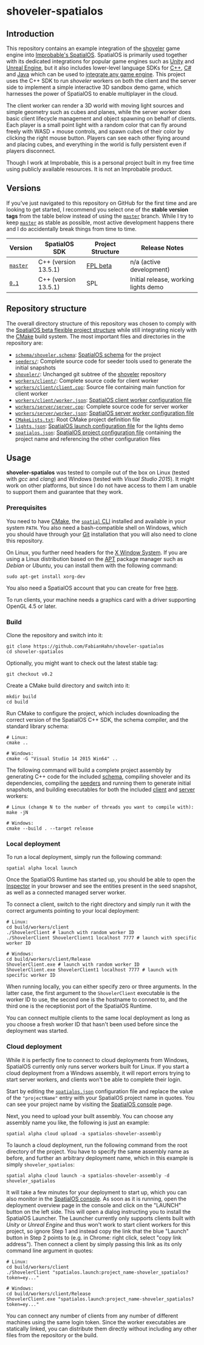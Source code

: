 # shoveler-spatialos

## Introduction

This repository contains an example integration of the [shoveler](https://github.com/FabianHahn/shoveler) game engine into [Improbable's SpatialOS](https://improbable.io/games). SpatialOS is primarily used together with its dedicated integrations for popular game engines such as [Unity](https://unity3d.com/) and [Unreal Engine](https://www.unrealengine.com), but it also includes lower-level language SDKs for [C++](https://docs.improbable.io/reference/13.5/cppsdk/introduction), [C#](https://docs.improbable.io/reference/13.5/csharpsdk/introduction) and [Java](https://docs.improbable.io/reference/13.5/javasdk/introduction) which can be used to [integrate any game engine](https://docs.improbable.io/reference/13.5/shared/byoe/introduction). This project uses the C++ SDK to run _shoveler_ workers on both the client and the server side to implement a simple interactive 3D sandbox demo game, which harnesses the power of SpatialOS to enable multiplayer in the cloud.

The client worker can render a 3D world with moving light sources and simple geometry such as cubes and planes, while the server worker does basic client lifecycle management and object spawning on behalf of clients. Each player is a small point light with a random color that can fly around freely with WASD + mouse controls, and spawn cubes of their color by clicking the right mouse button. Players can see each other flying around and placing cubes, and everything in the world is fully persistent even if players disconnect.

Though I work at Improbable, this is a personal project built in my free time using publicly available resources. It is not an Improbable product.

## Versions

If you've just navigated to this repository on GitHub for the first time and are looking to get started, I recommend you select one of the **stable version tags** from the table below instead of using the [`master`](https://github.com/FabianHahn/shoveler-spatialos/tree/master) branch. While I try to keep [`master`](https://github.com/FabianHahn/shoveler-spatialos/tree/master) as stable as possible, most active development happens there and I do accidentally break things from time to time.

| Version | SpatialOS SDK | Project Structure | Release Notes |
| --- | --- | --- | --- |
| [`master`](https://github.com/FabianHahn/shoveler-spatialos/tree/master) | C++ (version 13.5.1) | [FPL beta](https://docs.improbable.io/reference/13.6/shared/flexible-project-layout/introduction) | n/a (active development) |
| [`0.1`](https://github.com/FabianHahn/shoveler-spatialos/tree/v0.1) | C++ (version 13.5.1) | SPL | Initial release, working lights demo |

## Repository structure

The overall directory structure of this repository was chosen to comply with the [SpatialOS beta flexible project structure](https://docs.improbable.io/reference/13.6/shared/flexible-project-layout/introduction) while still integrating nicely with the [CMake](https://cmake.org/) build system. The most important files and directories in the repository are:
 * [`schema/shoveler.schema`](schema/shoveler.schema): [SpatialOS schema](https://docs.improbable.io/reference/13.5/shared/schema/introduction#schema-introduction) for the project
 * [`seeders/`](seeders/): Complete source code for seeder tools used to generate the initial snapshots
 * [`shoveler/`](shoveler/): Unchanged git subtree of the [shoveler](https://github.com/FabianHahn/shoveler) repository
 * [`workers/client/`](workers/client/): Complete source code for client worker
 * [`workers/client/client.cpp`](workers/client/client.cpp): Source file containing main function for client worker
 * [`workers/client/worker.json`](workers/client/worker.json): [SpatialOS client worker configuration file](https://docs.improbable.io/reference/13.6/shared/flexible-project-layout/reference/client-worker-configuration)
 * [`workers/server/server.cpp`](workers/server/server.cpp): Complete source code for server worker
 * [`workers/server/worker.json`](workers/server/worker.json): [SpatialOS server worker configuration file](https://docs.improbable.io/reference/13.6/shared/flexible-project-layout/reference/server-worker-configuration)
 * [`CMakeLists.txt`](CMakeLists.txt): Root CMake project definition file
 * [`lights.json`](lights.json): [SpatialOS launch configuration file](https://docs.improbable.io/reference/13.6/shared/flexible-project-layout/reference/launch-configuration) for the lights demo
 * [`spatialos.json`](spatialos.json): [SpatialOS project configuration file](https://docs.improbable.io/reference/13.6/shared/flexible-project-layout/reference/project-configuration) containing the project name and referencing the other configuration files

## Usage

**shoveler-spatialos** was tested to compile out of the box on Linux (tested with _gcc_ and _clang_) and Windows (tested with _Visual Studio 2015_). It might work on other platforms, but since I do not have access to them I am unable to support them and guarantee that they work.

### Prerequisites

You need to have [CMake](https://cmake.org/), the [`spatial` CLI](https://docs.improbable.io/reference/13.1/shared/spatial-cli-introduction) installed and available in your system `PATH`. You also need a bash-compatible shell on Windows, which you should have through your [Git](https://git-scm.com/) installation that you will also need to clone this repository.

On Linux, you further need headers for the [X Window System](http://www.opengroup.org/tech/desktop/x-window-system/). If you are using a Linux distribution based on the [APT](https://wiki.debian.org/Apt) package manager such as _Debian_ or _Ubuntu_, you can install them with the following command:
```
sudo apt-get install xorg-dev
```

You also need a SpatialOS account that you can create for free [here](https://improbable.io/get-spatialos).

To run clients, your machine needs a graphics card with a driver supporting OpenGL 4.5 or later.

### Build

Clone the repository and switch into it:
```
git clone https://github.com/FabianHahn/shoveler-spatialos
cd shoveler-spatialos
```

Optionally, you might want to check out the latest stable tag:
```
git checkout v0.2
```

Create a CMake build directory and switch into it:
```
mkdir build
cd build
```

Run CMake to configure the project, which includes downloading the correct version of the SpatialOS C++ SDK, the schema compiler, and the standard library schema:
```
# Linux:
cmake ..

# Windows:
cmake -G "Visual Studio 14 2015 Win64" ..
```

The following command will build a complete project assembly by generating C++ code for the included [schema](schema/shoveler.schema), compiling shoveler and its dependencies, compiling the [seeders](workers/seeders) and running them to generate initial snapshots, and building executables for both the included [client](workers/client/client.cpp) and [server](workers/server/server.cpp) workers:
```
# Linux (change N to the number of threads you want to compile with):
make -jN

# Windows:
cmake --build . --target release

```

### Local deployment

To run a local deployment, simply run the following command:
```
spatial alpha local launch
```

Once the SpatialOS Runtime has started up, you should be able to open the [Inspector](http://localhost:21000/inspector) in your browser and see the entities present in the seed snapshot, as well as a connected managed server worker.

To connect a client, switch to the right directory and simply run it with the correct arguments pointing to your local deployment:
```
# Linux:
cd build/workers/client
./ShovelerClient # launch with random worker ID
./ShovelerClient ShovelerClient1 localhost 7777 # launch with specific worker ID

# Windows:
cd build/workers/client/Release
ShovelerClient.exe # launch with random worker ID
ShovelerClient.exe ShovelerClient1 localhost 7777 # launch with specific worker ID
```

When running locally, you can either specify zero or three arguments. In the latter case, the first argument to the `ShovelerClient` executable is the worker ID to use, the second one is the hostname to connect to, and the third one is the receptionist port of the SpatialOS Runtime.

You can connect multiple clients to the same local deployment as long as you choose a fresh worker ID that hasn't been used before since the deployment was started.

### Cloud deployment

While it is perfectly fine to connect to cloud deployments from Windows, SpatialOS currently only runs server workers built for Linux. If you start a cloud deployment from a Windows assembly, it will report errors trying to start server workers, and clients won't be able to complete their login.

Start by editing the [`spatialos.json`](spatialos.json) configuration file and replace the value of the `"projectName"` entry with your SpatialOS project name in quotes. You can see your project name by visiting the [SpatialOS console](https://console.improbable.io/projects) page.

Next, you need to upload your built assembly. You can choose any assembly name you like, the following is just an example:
```
spatial alpha cloud upload -a spatialos-shoveler-assembly
```

To launch a cloud deployment, run the following command from the root directory of the project. You have to specify the same assembly name as before, and further an arbitrary deployment name, which in this example is simply `shoveler_spatialos`:
```
spatial alpha cloud launch -a spatialos-shoveler-assembly -d shoveler_spatialos
```

It will take a few minutes for your deployment to start up, which you can also monitor in the [SpatialOS console](https://console.improbable.io/projects). As soon as it is running, open the deployment overview page in the console and click on the "LAUNCH" button on the left side. This will open a dialog instructing you to install the SpatialOS Launcher. The Launcher currently only supports clients built with _Unity_ or _Unreal Engine_ and thus won't work to start client workers for this project, so ignore Step 1 and instead copy the link that the blue "Launch" button in Step 2 points to (e.g. in Chrome: right click, select "copy link address"). Then connect a client by simply passing this link as its only command line argument in quotes:
```
# Linux:
cd build/workers/client
./ShovelerClient "spatialos.launch:project_name-shoveler_spatialos?token=ey..."

# Windows:
cd build/workers/client/Release
ShovelerClient.exe "spatialos.launch:project_name-shoveler_spatialos?token=ey..."
```

You can connect any number of clients from any number of different machines using the same login token. Since the worker executables are statically linked, you can distribute them directly without including any other files from the repository or the build.

